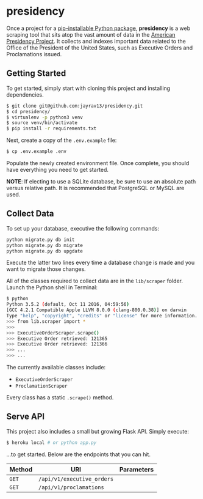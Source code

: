 # presidency

Once a project for a [pip-installable Python package](http://pypi.python.org/pypi/presidency), **presidency** is a web scraping tool that sits atop the vast amount of data in the [American Presidency Project](http://presidency.ucsb.edu). It collects and indexes important data related to the Office of the President of the United States, such as Executive Orders and Proclamations issued.

## Getting Started

To get started, simply start with cloning this project and installing dependencies.

```bash
$ git clone git@github.com:jayrav13/presidency.git
$ cd presidency/
$ virtualenv -p python3 venv
$ source venv/bin/activate
$ pip install -r requirements.txt
```

Next, create a copy of the `.env.example` file:

```bash
$ cp .env.example .env
```

Populate the newly created environment file. Once complete, you should have everything you need to get started.

**NOTE**: If electing to use a SQLite database, be sure to use an absolute path versus relative path. It is recommended that PostgreSQL or MySQL are used.

## Collect Data

To set up your database, executive the following commands:

```bash
python migrate.py db init
python migrate.py db migrate
python migrate.py db upgdate
```

Execute the latter two lines every time a database change is made and you want to migrate those changes.

All of the classes required to collect data are in the `lib/scraper` folder. Launch the Python shell in Terminal:

```bash
$ python
Python 3.5.2 (default, Oct 11 2016, 04:59:56)
[GCC 4.2.1 Compatible Apple LLVM 8.0.0 (clang-800.0.38)] on darwin
Type "help", "copyright", "credits" or "license" for more information.
>>> from lib.scraper import *
>>>
>>> ExecutiveOrderScraper.scrape()
>>> Executive Order retrieved: 121365
>>> Executive Order retrieved: 121366
>>> ...
>>> ...
```

The currently available classes include:

- `ExecutiveOrderScraper`
- `ProclamationScraper`

Every class has a static `.scrape()` method.

## Serve API

This project also includes a small but growing Flask API. Simply execute:

```bash
$ heroku local # or python app.py
```

...to get started. Below are the endpoints that you can hit.

| Method | URI | Parameters
|--------|-----|----------|
| `GET`    | `/api/v1/executive_orders` | |
| `GET`    | `/api/v1/proclamations`| |
